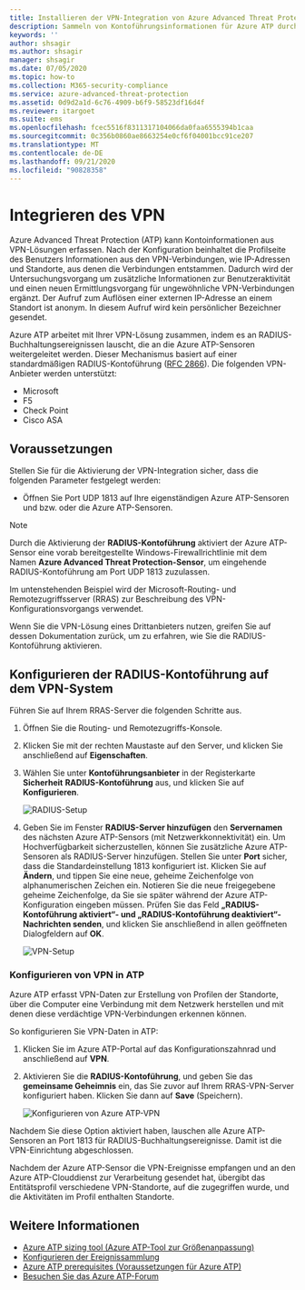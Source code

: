 ```yaml
---
title: Installieren der VPN-Integration von Azure Advanced Threat Protection
description: Sammeln von Kontoführungsinformationen für Azure ATP durch Integration einer VPN.
keywords: ''
author: shsagir
ms.author: shsagir
manager: shsagir
ms.date: 07/05/2020
ms.topic: how-to
ms.collection: M365-security-compliance
ms.service: azure-advanced-threat-protection
ms.assetid: 0d9d2a1d-6c76-4909-b6f9-58523df16d4f
ms.reviewer: itargoet
ms.suite: ems
ms.openlocfilehash: fcec5516f8311317104066da0faa6555394b1caa
ms.sourcegitcommit: 0c356b0860ae8663254e0cf6f04001bcc91ce207
ms.translationtype: MT
ms.contentlocale: de-DE
ms.lasthandoff: 09/21/2020
ms.locfileid: "90828358"
---
```

# <a name="integrate-vpn"></a>Integrieren des VPN

Azure Advanced Threat Protection (ATP) kann Kontoinformationen aus VPN-Lösungen erfassen. Nach der Konfiguration beinhaltet die Profilseite des Benutzers Informationen aus den VPN-Verbindungen, wie IP-Adressen und Standorte, aus denen die Verbindungen entstammen. Dadurch wird der Untersuchungsvorgang um zusätzliche Informationen zur Benutzeraktivität und einen neuen Ermittlungsvorgang für ungewöhnliche VPN-Verbindungen ergänzt. Der Aufruf zum Auflösen einer externen IP-Adresse an einem Standort ist anonym. In diesem Aufruf wird kein persönlicher Bezeichner gesendet.

Azure ATP arbeitet mit Ihrer VPN-Lösung zusammen, indem es an RADIUS-Buchhaltungsereignissen lauscht, die an die Azure ATP-Sensoren weitergeleitet werden. Dieser Mechanismus basiert auf einer standardmäßigen RADIUS-Kontoführung ([RFC 2866](https://tools.ietf.org/html/rfc2866)). Die folgenden VPN-Anbieter werden unterstützt:

- Microsoft
- F5
- Check Point
- Cisco ASA

## <a name="prerequisites"></a>Voraussetzungen

Stellen Sie für die Aktivierung der VPN-Integration sicher, dass die folgenden Parameter festgelegt werden:

- Öffnen Sie Port UDP 1813 auf Ihre eigenständigen Azure ATP-Sensoren und bzw. oder die Azure ATP-Sensoren.

> [!NOTE]
> Durch die Aktivierung der **RADIUS-Kontoführung** aktiviert der Azure ATP-Sensor eine vorab bereitgestellte Windows-Firewallrichtlinie mit dem Namen **Azure Advanced Threat Protection-Sensor**, um eingehende RADIUS-Kontoführung am Port UDP 1813 zuzulassen.

Im untenstehenden Beispiel wird der Microsoft-Routing- und Remotezugriffsserver (RRAS) zur Beschreibung des VPN-Konfigurationsvorgangs verwendet.

Wenn Sie die VPN-Lösung eines Drittanbieters nutzen, greifen Sie auf dessen Dokumentation zurück, um zu erfahren, wie Sie die RADIUS-Kontoführung aktivieren.

## <a name="configure-radius-accounting-on-the-vpn-system"></a>Konfigurieren der RADIUS-Kontoführung auf dem VPN-System

Führen Sie auf Ihrem RRAS-Server die folgenden Schritte aus.

1. Öffnen Sie die Routing- und Remotezugriffs-Konsole.
1. Klicken Sie mit der rechten Maustaste auf den Server, und klicken Sie anschließend auf **Eigenschaften**.
1. Wählen Sie unter **Kontoführungsanbieter** in der Registerkarte **Sicherheit** **RADIUS-Kontoführung** aus, und klicken Sie auf **Konfigurieren**.

    ![RADIUS-Setup](media/radius-setup.png)

1. Geben Sie im Fenster **RADIUS-Server hinzufügen** den **Servernamen** des nächsten Azure ATP-Sensors (mit Netzwerkkonnektivität) ein. Um Hochverfügbarkeit sicherzustellen, können Sie zusätzliche Azure ATP-Sensoren als RADIUS-Server hinzufügen. Stellen Sie unter **Port** sicher, dass die Standardeinstellung 1813 konfiguriert ist. Klicken Sie auf **Ändern**, und tippen Sie eine neue, geheime Zeichenfolge von alphanumerischen Zeichen ein. Notieren Sie die neue freigegebene geheime Zeichenfolge, da Sie sie später während der Azure ATP-Konfiguration eingeben müssen. Prüfen Sie das Feld **„RADIUS-Kontoführung aktiviert“- und „RADIUS-Kontoführung deaktiviert“-Nachrichten senden**, und klicken Sie anschließend in allen geöffneten Dialogfeldern auf **OK**.

    ![VPN-Setup](media/vpn-set-accounting.png)

### <a name="configure-vpn-in-atp"></a>Konfigurieren von VPN in ATP

Azure ATP erfasst VPN-Daten zur Erstellung von Profilen der Standorte, über die Computer eine Verbindung mit dem Netzwerk herstellen und mit denen diese verdächtige VPN-Verbindungen erkennen können.

So konfigurieren Sie VPN-Daten in ATP:

1. Klicken Sie im Azure ATP-Portal auf das Konfigurationszahnrad und anschließend auf **VPN**.
1. Aktivieren Sie die **RADIUS-Kontoführung**, und geben Sie das **gemeinsame Geheimnis** ein, das Sie zuvor auf Ihrem RRAS-VPN-Server konfiguriert haben. Klicken Sie dann auf **Save** (Speichern).

    ![Konfigurieren von Azure ATP-VPN](media/atp-vpn-radius.png)

Nachdem Sie diese Option aktiviert haben, lauschen alle Azure ATP-Sensoren an Port 1813 für RADIUS-Buchhaltungsereignisse. Damit ist die VPN-Einrichtung abgeschlossen.

 Nachdem der Azure ATP-Sensor die VPN-Ereignisse empfangen und an den Azure ATP-Clouddienst zur Verarbeitung gesendet hat, übergibt das Entitätsprofil verschiedene VPN-Standorte, auf die zugegriffen wurde, und die Aktivitäten im Profil enthalten Standorte.

## <a name="see-also"></a>Weitere Informationen

- [Azure ATP sizing tool (Azure ATP-Tool zur Größenanpassung)](https://aka.ms/aatpsizingtool)
- [Konfigurieren der Ereignissammlung](configure-event-collection.md)
- [Azure ATP prerequisites (Voraussetzungen für Azure ATP)](prerequisites.md)
- [Besuchen Sie das Azure ATP-Forum](https://aka.ms/azureatpcommunity)
